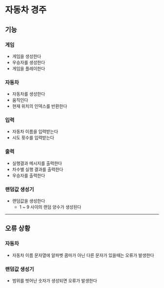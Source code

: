 # 자동차 경주

## 기능

### 게임

- 게임을 생성한다
- 우승자를 생성한다
- 게임을 플레이한다

### 자동차

- 자동차를 생성한다
- 움직인다
- 현재 위치의 인덱스를 반환한다

### 입력

- 자동차 이름을 입력받는다
- 시도 횟수를 입력받는다

### 출력

- 실행결과 메시지를 출력한다
- 차수별 실행 결과를 출력한다
- 우승자를 출력한다

### 랜덤값 생성기

- 랜덤값을 생성한다
    - 1 ~ 9 사이의 랜덤 양수가 생성된다

---

## 오류 상황

### 자동차

- 자동차 이름 문자열에 알파벳 콤마가 아닌 다른 문자가 있을때는 오류가 발생한다

### 랜덤값 생성기

- 범위를 벗어난 숫자가 생성되면 오류가 발생한다
